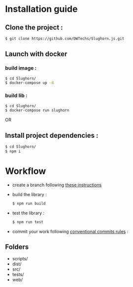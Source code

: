 # Installation guide

## Clone the project :

  ```bash
  $ git clone https://github.com/DWTechs/Slughorn.js.git
  ```

## Launch with docker
 
  ### build image : 
  ```bash
  $ cd Slughorn/
  $ docker-compose up -d
  ```
  
  ### build lib : 
  ```bash
  $ cd Slughorn/
  $ docker-compose run slughorn
  ```
  
OR

## Install project dependencies :

  ```bash
  $ cd Slughorn/
  $ npm i
  ```

# Workflow

- create a branch following [these instructions](https://lcluber.github.io/LeadDevToolkit/docs/git/branch.html)

- build the library :

  ```bash
  $ npm run build
  ```

- test the library :

  ```bash
  $ npm run test
  ```

- commit your work following [conventional commits rules](https://lcluber.github.io/LeadDevToolkit/docs/git/commit.html) :


## Folders

- scripts/
- dist/
- src/
- tests/
- web/

